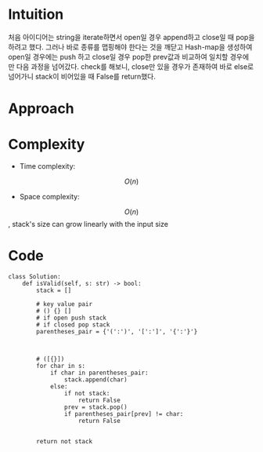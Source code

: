 # Intuition
<!-- Describe your first thoughts on how to solve this problem. -->
처음 아이디어는 string을 iterate하면서 open일 경우 append하고 close일 때 pop을 하려고 했다. 
그러나 바로 종류를 맵핑해야 한다는 것을 깨닫고 Hash-map을 생성하여 open일 경우에는 push 하고 
close일 경우 pop한 prev값과 비교하여 일치할 경우에만 다음 과정을 넘어갔다. 
check를 해보니, close만 있을 경우가 존재하여 바로 else로 넘어가니 stack이 비어있을 때 False를 return했다.

# Approach
<!-- Describe your approach to solving the problem. -->

# Complexity
- Time complexity:
<!-- Add your time complexity here, e.g. $$O(n)$$ -->
$$O(n)$$

- Space complexity:
<!-- Add your space complexity here, e.g. $$O(n)$$ -->
$$O(n)$$, stack's size can grow linearly with the input size

# Code
```
class Solution:
    def isValid(self, s: str) -> bool:
        stack = []

        # key value pair 
        # () {} []
        # if open push stack 
        # if closed pop stack 
        parentheses_pair = {'(':')', '[':']', '{':'}'}



        # ([{}])
        for char in s:
            if char in parentheses_pair:
                stack.append(char)
            else:
                if not stack:
                    return False
                prev = stack.pop()
                if parentheses_pair[prev] != char:
                    return False
            

        return not stack
            
            
```